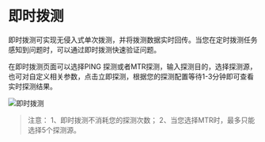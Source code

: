 # 即时拨测

即时拨测可实现无侵入式单次拨测，并将拨测数据实时回传。当您在定时拨测任务感知到问题时，可以通过即时拨测快速验证问题。

在即时拨测页面可以选择PING 探测或者MTR探测，输入探测目的，选择探测源，也可对自定义相关参数，点击立即探测，根据您的探测配置等待1-3分钟即可查看实时探测结果。

![即时拨测](D:\Documents\GitHub\undt\images\即时拨测.png)

> 注意：
> 1、即时拨测不消耗您的探测次数；
> 2、当您选择MTR时，最多只能选择5个探测源。

